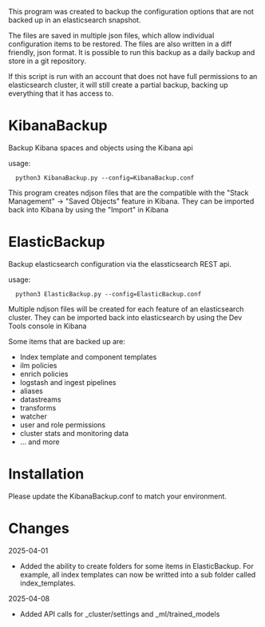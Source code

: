 This program was created to backup the configuration options that are not backed up in an elasticsearch snapshot. 

The files are saved in multiple json files, which allow individual configuration items to be restored. The files are also written in a diff friendly, json format. It is possible to run this backup as a daily backup and store in a git repository.

If this script is run with an account that does not have full permissions to an elasticsearch cluster, it will still create a partial backup, backing up everything that it has access to.

# KibanaBackup

Backup Kibana spaces and objects using the Kibana api

usage:
```
  python3 KibanaBackup.py --config=KibanaBackup.conf
```

This program creates ndjson files that are the compatible with the "Stack Management" -> "Saved Objects" feature in Kibana. They can be imported back into Kibana by using the "Import" in Kibana

# ElasticBackup

Backup elasticsearch configuration via the elassticsearch REST api.

usage:
```
  python3 ElasticBackup.py --config=ElasticBackup.conf
```

Multiple ndjson files will be created for each feature of an elasticsearch cluster. They can be imported back into elasticsearch by using the Dev Tools console in Kibana

Some items that are backed up are:
* Index template and component templates
* ilm policies
* enrich policies
* logstash and ingest pipelines
* aliases
* datastreams
* transforms
* watcher
* user and role permissions
* cluster stats and monitoring data
* ... and more


# Installation

Please update the KibanaBackup.conf to match your environment.

# Changes

2025-04-01
* Added the ability to create folders for some items in ElasticBackup. For example, all index templates can now be writted into a sub folder called index_templates.

2025-04-08
* Added API calls for _cluster/settings and _ml/trained_models
